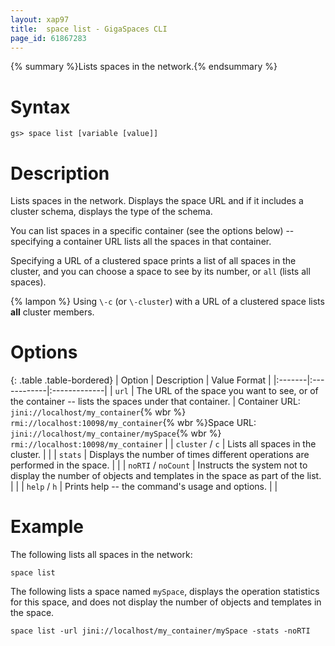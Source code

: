 ```yaml
---
layout: xap97
title:  space list - GigaSpaces CLI
page_id: 61867283
---
```


{% summary %}Lists spaces in the network.{% endsummary %}

# Syntax

    gs> space list [variable [value]]

# Description

Lists spaces in the network. Displays the space URL and if it includes a cluster schema, displays the type of the schema.

You can list spaces in a specific container (see the options below) -- specifying a container URL lists all the spaces in that container.

Specifying a URL of a clustered space prints a list of all spaces in the cluster, and you can choose a space to see by its number, or `all` (lists all spaces).

{% lampon %} Using `\-c` (or `\-cluster`) with a URL of a clustered space lists **all** cluster members.

# Options

{: .table .table-bordered}
| Option | Description | Value Format |
|:-------|:------------|:-------------|
| `url` | The URL of the space you want to see, or of the container -- lists the spaces under that container. | Container URL: `jini://localhost/my_container`{% wbr %}`    rmi://localhost:10098/my_container`{% wbr %}Space URL: `jini://localhost/my_container/mySpace`{% wbr %}`    rmi://localhost:10098/my_container` |
| `cluster` / `c` | Lists all spaces in the cluster. | |
| `stats` | Displays the number of times different operations are performed in the space. | |
| `noRTI` / `noCount` | Instructs the system not to display the number of objects and templates in the space as part of the list. | |
| `help` / `h` | Prints help -- the command's usage and options. | |

# Example

The following lists all spaces in the network:

    space list

The following lists a space named `mySpace`, displays the operation statistics for this space, and does not display the number of objects and templates in the space.

    space list -url jini://localhost/my_container/mySpace -stats -noRTI
